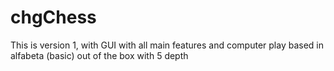 # chgChess
This is version 1, with GUI with all main features and computer play based in alfabeta (basic) out of the box with 5 depth
